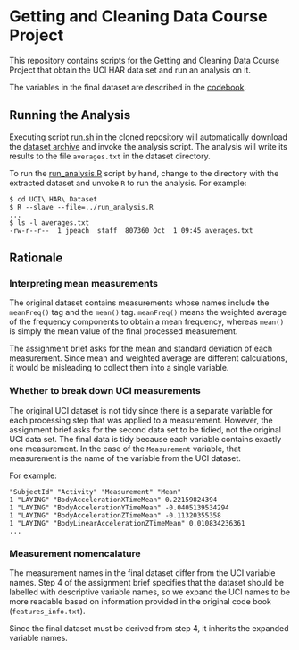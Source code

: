 # Getting and Cleaning Data Course Project

This repository contains scripts for the Getting and Cleaning Data
Course Project that obtain the  UCI HAR data set and run an analysis
on it.

The variables in the final dataset are described in the
[codebook](CODEBOOK.md).

## Running the Analysis

Executing script [run.sh](run.sh) in the cloned repository will
automatically download the [dataset
archive](https://d396qusza40orc.cloudfront.net/getdata%2Fprojectfiles%2FUCI%20HAR%20Dataset.zip)
and invoke the analysis script. The analysis will write its results
to the file ``averages.txt`` in the dataset directory.

To run the [run_analysis.R](run_analysis.R) script by hand, change
to the directory with the extracted dataset and unvoke ``R`` to run
the analysis. For example:

    $ cd UCI\ HAR\ Dataset
    $ R --slave --file=../run_analysis.R
    ...
    $ ls -l averages.txt
    -rw-r--r--  1 jpeach  staff  807360 Oct  1 09:45 averages.txt

## Rationale

### Interpreting mean measurements

The original dataset contains measurements whose names include the
``meanFreq()`` tag and the ``mean()`` tag. ``meanFreq()`` means the
weighted average of the frequency components to obtain a mean
frequency, whereas ``mean()`` is simply the mean value of the final
processed measurement.

The assignment brief asks for the mean and standard deviation of
each measurement. Since mean and weighted average are different
calculations, it would be misleading to collect them into a single
variable.

### Whether to break down UCI measurements

The original UCI dataset is not tidy since there is a separate
variable for each processing step that was applied to a measurement.
However, the assignment brief asks for the second data set to be
tidied, not the original UCI data set. The final data is tidy because
each variable contains exactly one measurement. In the case of the
``Measurement`` variable, that measurement is the name of the
variable from the UCI dataset.

For example:

    "SubjectId" "Activity" "Measurement" "Mean"
    1 "LAYING" "BodyAccelerationXTimeMean" 0.22159824394
    1 "LAYING" "BodyAccelerationYTimeMean" -0.0405139534294
    1 "LAYING" "BodyAccelerationZTimeMean" -0.11320355358
    1 "LAYING" "BodyLinearAccelerationZTimeMean" 0.010834236361
    ...

### Measurement nomencalature

The measurement names in the final dataset differ from the UCI
variable names.  Step 4 of the assignment brief specifies that the
dataset should be labelled with descriptive variable names, so we
expand the UCI names to be more readable based on information
provided in the original code book (``features_info.txt``).

Since the final dataset must be derived from step 4, it inherits
the expanded variable names.

